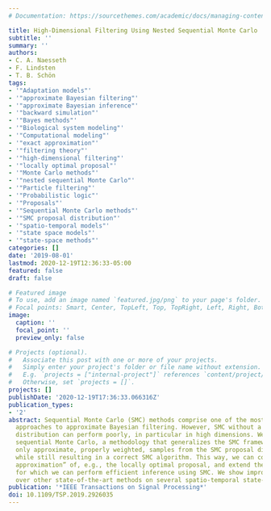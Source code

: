 ```yaml
---
# Documentation: https://sourcethemes.com/academic/docs/managing-content/

title: High-Dimensional Filtering Using Nested Sequential Monte Carlo
subtitle: ''
summary: ''
authors:
- C. A. Naesseth
- F. Lindsten
- T. B. Schön
tags:
- '"Adaptation models"'
- '"approximate Bayesian filtering"'
- '"approximate Bayesian inference"'
- '"backward simulation"'
- '"Bayes methods"'
- '"Biological system modeling"'
- '"Computational modeling"'
- '"exact approximation"'
- '"filtering theory"'
- '"high-dimensional filtering"'
- '"locally optimal proposal"'
- '"Monte Carlo methods"'
- '"nested sequential Monte Carlo"'
- '"Particle filtering"'
- '"Probabilistic logic"'
- '"Proposals"'
- '"Sequential Monte Carlo methods"'
- '"SMC proposal distribution"'
- '"spatio-temporal models"'
- '"state space models"'
- '"state-space methods"'
categories: []
date: '2019-08-01'
lastmod: 2020-12-19T12:36:33-05:00
featured: false
draft: false

# Featured image
# To use, add an image named `featured.jpg/png` to your page's folder.
# Focal points: Smart, Center, TopLeft, Top, TopRight, Left, Right, BottomLeft, Bottom, BottomRight.
image:
  caption: ''
  focal_point: ''
  preview_only: false

# Projects (optional).
#   Associate this post with one or more of your projects.
#   Simply enter your project's folder or file name without extension.
#   E.g. `projects = ["internal-project"]` references `content/project/deep-learning/index.md`.
#   Otherwise, set `projects = []`.
projects: []
publishDate: '2020-12-19T17:36:33.066316Z'
publication_types:
- '2'
abstract: Sequential Monte Carlo (SMC) methods comprise one of the most successful
  approaches to approximate Bayesian filtering. However, SMC without a good proposal
  distribution can perform poorly, in particular in high dimensions. We propose nested
  sequential Monte Carlo, a methodology that generalizes the SMC framework by requiring
  only approximate, properly weighted, samples from the SMC proposal distribution,
  while still resulting in a correct SMC algorithm. This way, we can compute an “exact
  approximation” of, e.g., the locally optimal proposal, and extend the class of models
  for which we can perform efficient inference using SMC. We show improved accuracy
  over other state-of-the-art methods on several spatio-temporal state-space models.
publication: '*IEEE Transactions on Signal Processing*'
doi: 10.1109/TSP.2019.2926035
---
```

